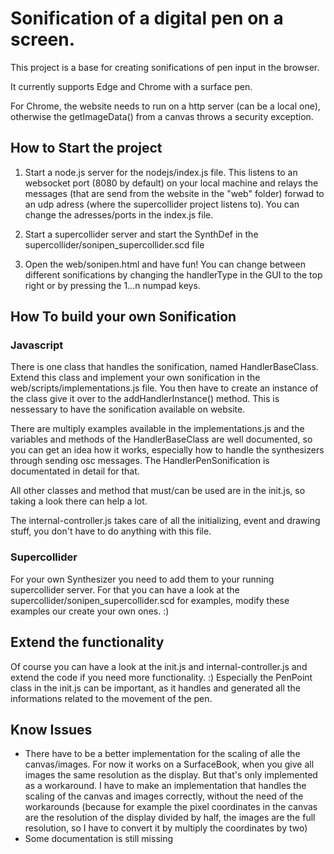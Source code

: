 # Sonification of a digital pen on a screen.

This project is a base for creating sonifications of pen input in the browser.

It currently supports Edge and Chrome with a surface pen.

For Chrome, the website needs to run on a http server (can be a local one), otherwise the getImageData() from a canvas throws a security exception.

## How to Start the project

1. Start a node.js server for the nodejs/index.js file. This listens to an websocket port (8080 by default) on your local machine and relays the messages (that are send from the website in the "web" folder) forwad to an udp adress (where the supercollider project listens to). You can change the adresses/ports in the index.js file.

2. Start a supercollider server and start the SynthDef in the supercollider/sonipen_supercollider.scd file

3. Open the web/sonipen.html and have fun! You can change between different sonifications by changing the handlerType in the GUI to the top right or by pressing the 1...n numpad keys.

## How To build your own Sonification

### Javascript

There is one class that handles the sonification, named HandlerBaseClass. Extend this class and implement your own sonification in the web/scripts/implementations.js file. You then have to create an instance of the class give it over to the addHandlerInstance() method. This is nessessary to have the sonification available on website.

There are multiply examples available in the implementations.js and the variables and methods of the HandlerBaseClass are well documented, so you can get an idea how it works, especially how to handle the synthesizers through sending osc messages. The HandlerPenSonification is documentated in detail for that.

All other classes and method that must/can be used are in the init.js, so taking a look there can help a lot.

The internal-controller.js takes care of all the initializing, event and drawing stuff, you don't have to do anything with this file.

### Supercollider

For your own Synthesizer you need to add them to your running supercollider server. For that you can have a look at the supercollider/sonipen_supercollider.scd for examples, modify these examples our create your own ones. :)

## Extend the functionality

Of course you can have a look at the init.js and internal-controller.js and extend the code if you need more functionality. :) Especially the PenPoint class in the init.js can be important, as it handles and generated all the informations related to the movement of the pen.

## Know Issues

- There have to be a better implementation for the scaling of alle the canvas/images. For now it works on a SurfaceBook, when you give all images the same resolution as the display. But that's only implemented as a workaround. I have to make an implementation that handles the scaling of the canvas and images correctly, without the need of the workarounds (because for example the pixel coordinates in the canvas are the resolution of the display divided by half, the images are the full resolution, so I have to convert it by multiply the coordinates by two) 
- Some documentation is still missing
